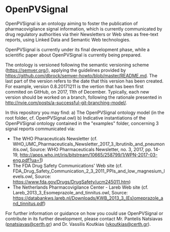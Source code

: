 # OpenPVSignal
OpenPVSignal is an ontology aiming to foster the publication of pharmacovigilance signal information, which is currently communicated by drug regulatory authorities via their Newsletters or Web sites as free-text reports, using Linked Data and Semantic Web technologies.

OpenPVSignal is currently under its final development phase, while a scientific paper about OpenPVSignal is currently being prepared.

The ontology is versioned following the semantic versioning scheme (https://semver.org/), applying the guidelines provided by https://github.com/dbrock/semver-howto/blob/master/README.md. The last part of the version refers to the date that this version has been created. For example, version 0.8.20171211 is the vertion that has been first commited on GitHub, on 2017, 11th of December. Typically, each new version should be worked on a branch, following the rationale presented in http://nvie.com/posts/a-successful-git-branching-model/.

In this repository you may find:
a) The OpenPVSignal ontology model (in the root folder, cf. OpenPVSignal.owl)
b) Indicative instantiations of the OpenPVSignal ontology contained in the "examples" folder, concerning 3 signal reports communicated via:
- The WHO Pharaceuticals Newsletter (cf. WHO_UMC_Pharmaceuticals_Newsletter_2017_3_Ibrutinib_and_pneumonitis.owl, Source: WHO Pharmaceuticals Newsletter, no. 3, 2017, pp. 14-19, http://apps.who.int/iris/bitstream/10665/258799/1/WPN-2017-03-eng.pdf?ua=1)
- The FDA Drug Safety Communications' Web site (cf. FDA_Drug_Safety_Communication_2_3_2011_PPIs_and_low_magnesium_levels.owl, Source: https://www.fda.gov/Drugs/DrugSafety/ucm245011.htm)
- The Netherlands Pharmacovigilance Center - Lareb Web site (cf. Lareb_2013_3_Esomeprazole_and_tinnitus.owl, Source: https://databankws.lareb.nl/Downloads/KWB_2013_3_(Es)omeprazole_and_tinnitus.pdf)

For further information or guidance on how you could use OpenPVSignal or contribute in its further development, please contact Mr. Pantelis Natsiavas (pnatsiavas@certh.gr) and Dr. Vassilis Koutkias (vkoutkias@certh.gr).
